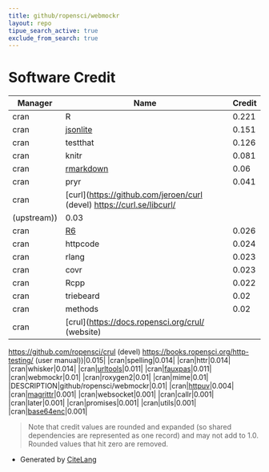 ```yaml
---
title: github/ropensci/webmockr
layout: repo
tipue_search_active: true
exclude_from_search: true
---
```

# Software Credit

|Manager|Name|Credit|
|-------|----|------|
|cran|R|0.221|
|cran|[jsonlite](https://arxiv.org/abs/1403.2805 (paper))|0.151|
|cran|testthat|0.126|
|cran|knitr|0.081|
|cran|[rmarkdown](https://github.com/rstudio/rmarkdown)|0.06|
|cran|pryr|0.041|
|cran|[curl](https://github.com/jeroen/curl (devel) https://curl.se/libcurl/
(upstream))|0.03|
|cran|[R6](https://r6.r-lib.org)|0.026|
|cran|httpcode|0.024|
|cran|rlang|0.023|
|cran|covr|0.023|
|cran|Rcpp|0.022|
|cran|triebeard|0.02|
|cran|methods|0.02|
|cran|[crul](https://docs.ropensci.org/crul/ (website)
https://github.com/ropensci/crul (devel)
https://books.ropensci.org/http-testing/ (user manual))|0.015|
|cran|spelling|0.014|
|cran|httr|0.014|
|cran|whisker|0.014|
|cran|[urltools](https://github.com/Ironholds/urltools/)|0.011|
|cran|[fauxpas](https://docs.ropensci.org/fauxpas)|0.011|
|cran|webmockr|0.01|
|cran|roxygen2|0.01|
|cran|mime|0.01|
|DESCRIPTION|github/ropensci/webmockr|0.01|
|cran|[httpuv](https://github.com/rstudio/httpuv)|0.004|
|cran|[magrittr](https://magrittr.tidyverse.org)|0.001|
|cran|websocket|0.001|
|cran|callr|0.001|
|cran|later|0.001|
|cran|promises|0.001|
|cran|utils|0.001|
|cran|[base64enc](http://www.rforge.net/base64enc)|0.001|


> Note that credit values are rounded and expanded (so shared dependencies are represented as one record) and may not add to 1.0. Rounded values that hit zero are removed.


- Generated by [CiteLang](https://github.com/vsoch/citelang)
